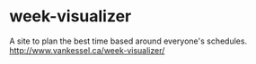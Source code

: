 # week-visualizer
A site to plan the best time based around everyone's schedules.
http://www.vankessel.ca/week-visualizer/
